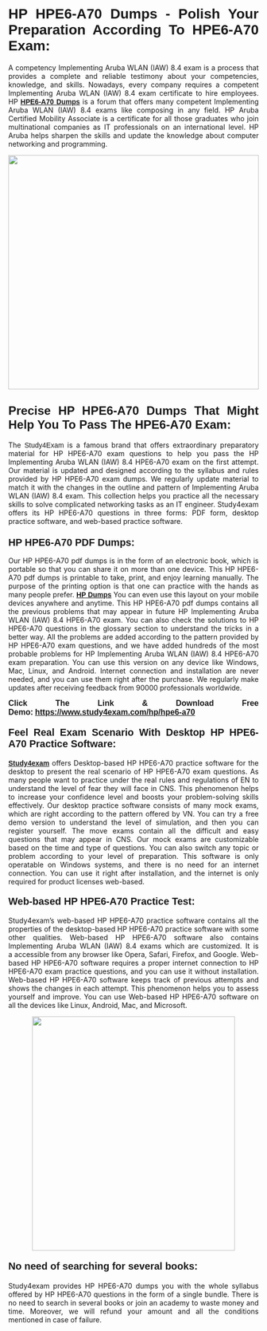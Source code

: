 <h1 style="text-align: justify;"><strong><span style="font-family:Lucida Sans Unicode,Lucida Grande,sans-serif;">HP HPE6-A70 Dumps - Polish Your Preparation According To HPE6-A70 Exam:</span></strong></h1>

<p style="text-align: justify;">A competency Implementing Aruba WLAN (IAW) 8.4 exam is a process that provides a complete and reliable testimony about your competencies, knowledge, and skills. Nowadays, every company requires a competent Implementing Aruba WLAN (IAW) 8.4 exam certificate to hire employees. HP <a href="https://www.study4exam.com/hp/hpe6-a70-valid-dumps"><span style="font-family:Verdana,Geneva,sans-serif;"><strong>HPE6-A70 Dumps</strong></span></a> is a forum that offers many competent Implementing Aruba WLAN (IAW) 8.4 exams like composing in any field. HP Aruba Certified Mobility Associate is a certificate for all those graduates who join multinational companies as IT professionals on an international level. HP Aruba helps sharpen the skills and update the knowledge about computer networking and programming.</p>

<p style="text-align: justify;"><a href="https://www.study4exam.com/hp/hpe6-a70"><img alt="" src="https://www.thequestionanswers.com/wp-content/uploads/2022/06/S4E-Cert-Exams-Questions-Banner.webp" style="width: 100%; height: 470px;" /></a></p>

<h2 style="text-align: justify;"><span style="font-family:Lucida Sans Unicode,Lucida Grande,sans-serif;"><strong><span style="font-size:24px;">Precise HP HPE6-A70 Dumps That Might Help You To Pass The HPE6-A70 Exam:</span></strong></span></h2>

<p style="text-align: justify;">The <span style="font-family:Lucida Sans Unicode,Lucida Grande,sans-serif;">Study4Exam</span> is a famous brand that offers extraordinary preparatory material for HP HPE6-A70 exam questions to help you pass the HP Implementing Aruba WLAN (IAW) 8.4 HPE6-A70 exam on the first attempt. Our material is updated and designed according to the syllabus and rules provided by HP HPE6-A70 exam dumps. We regularly update material to match it with the changes in the outline and pattern of Implementing Aruba WLAN (IAW) 8.4 exam. This collection helps you practice all the necessary skills to solve complicated networking tasks as an IT engineer. Study4exam offers its HP HPE6-A70 questions in three forms: PDF form, desktop practice software, and web-based practice software. </p>

<h3 style="text-align: justify;"><strong><span style="font-size:20px;"><span style="font-family:Lucida Sans Unicode,Lucida Grande,sans-serif;">HP HPE6-A70 PDF Dumps:</span></span></strong></h3>

<p style="text-align: justify;">Our HP HPE6-A70 pdf dumps is in the form of an electronic book, which is portable so that you can share it on more than one device. This HP HPE6-A70 pdf dumps is printable to take, print, and enjoy learning manually. The purpose of the printing option is that one can practice with the hands as many people prefer. <a href="https://www.study4exam.com/hp-exams"><span style="font-family:Lucida Sans Unicode,Lucida Grande,sans-serif;"><strong>HP Dumps</strong></span></a> You can even use this layout on your mobile devices anywhere and anytime. This HP HPE6-A70 pdf dumps contains all the previous problems that may appear in future HP Implementing Aruba WLAN (IAW) 8.4 HPE6-A70 exam. You can also check the solutions to HP HPE6-A70 questions in the glossary section to understand the tricks in a better way. All the problems are added according to the pattern provided by HP HPE6-A70 exam questions, and we have added hundreds of the most probable problems for HP Implementing Aruba WLAN (IAW) 8.4 HPE6-A70 exam preparation. You can use this version on any device like Windows, Mac, Linux, and Android. Internet connection and installation are never needed, and you can use them right after the purchase. We regularly make updates after receiving feedback from 90000 professionals worldwide.</p>

<p style="text-align: justify;"><span style="font-family:Lucida Sans Unicode,Lucida Grande,sans-serif;"><strong><span style="font-size:16px;">Click The Link & Download Free Demo:</span></strong></span> <strong><span style="font-family:Lucida Sans Unicode,Lucida Grande,sans-serif;"><span style="font-size:16px;"><a href="https://www.study4exam.com/hp/hpe6-a70">https://www.study4exam.com/hp/hpe6-a70</a></span></span></strong></p>

<h4 style="text-align: justify;"><strong><span style="font-family:Lucida Sans Unicode,Lucida Grande,sans-serif;"><span style="font-size:20px;">Feel Real Exam Scenario With Desktop HP HPE6-A70 Practice Software:</span></span></strong></h4>

<p style="text-align: justify;"><a href="https://www.study4exam.com/"><span style="font-family:Verdana,Geneva,sans-serif;"><strong>Study4exam</strong></span></a> offers Desktop-based HP HPE6-A70 practice software for the desktop to present the real scenario of HP HPE6-A70 exam questions. As many people want to practice under the real rules and regulations of EN to understand the level of fear they will face in CNS. This phenomenon helps to increase your confidence level and boosts your problem-solving skills effectively. Our desktop practice software consists of many mock exams, which are right according to the pattern offered by VN. You can try a free demo version to understand the level of simulation, and then you can register yourself. The move exams contain all the difficult and easy questions that may appear in CNS. Our mock exams are customizable based on the time and type of questions. You can also switch any topic or problem according to your level of preparation. This software is only operatable on Windows systems, and there is no need for an internet connection. You can use it right after installation, and the internet is only required for product licenses web-based. </p>

<h4 style="text-align: justify;"><span style="font-family:Lucida Sans Unicode,Lucida Grande,sans-serif;"><strong><span style="font-size:20px;">Web-based HP HPE6-A70 Practice Test:</span></strong></span></h4>

<p style="text-align: justify;">Study4exam’s web-based HP HPE6-A70 practice software contains all the properties of the desktop-based HP HPE6-A70 practice software with some other qualities. Web-based HP HPE6-A70 software also contains Implementing Aruba WLAN (IAW) 8.4 exams which are customized. It is a accessible from any browser like Opera, Safari, Firefox, and Google. Web-based HP HPE6-A70 software requires a proper internet connection to HP HPE6-A70 exam practice questions, and you can use it without installation. Web-based HP HPE6-A70 software keeps track of previous attempts and shows the changes in each attempt. This phenomenon helps you to assess yourself and improve. You can use Web-based HP HPE6-A70 software on all the devices like Linux, Android, Mac, and Microsoft.</p>

<p style="text-align: center;"><a href="https://www.study4exam.com/hp/hpe6-a70"><img alt="" src="https://www.thequestionanswers.com/wp-content/uploads/2022/06/S4E-Cert-Exams-Questions-Discount-Banner.webp" style="width: 90%; height: 470px;" /></a></p>

<h4 style="text-align: justify;"><span style="font-family:Lucida Sans Unicode,Lucida Grande,sans-serif;"><strong><span style="font-size:20px;">No need of searching for several books:</span></strong></span></h4>

<p style="text-align: justify;">Study4exam provides HP HPE6-A70 dumps you with the whole syllabus offered by HP HPE6-A70 questions in the form of a single bundle. There is no need to search in several books or join an academy to waste money and time. Moreover, we will refund your amount and all the conditions mentioned in case of failure.</p>

